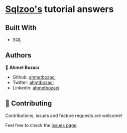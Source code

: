 # [Sqlzoo's](https://sqlzoo.net/) tutorial answers

## Built With

- SQL

## Authors

👤 **Ahmet Bozacı**

- Github: [ahmetbozaci ](https://github.com/ahmetbozaci )
- Twitter: [ahmtbozaci](https://twitter.com/ahmtbozaci)
- Linkedin: [ahmetbozaci](https://linkedin.com/in/meron-ogbai-467414198/)


## 🤝 Contributing

Contributions, issues and feature requests are welcome!

Feel free to check the [issues page](../../issues).

